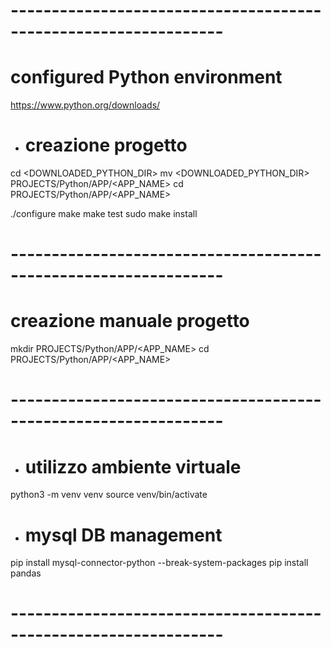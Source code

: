 
#   ----------------------------------------------------------------

#   configured Python environment

https://www.python.org/downloads/

-   #   creazione progetto

cd <DOWNLOADED_PYTHON_DIR>
mv <DOWNLOADED_PYTHON_DIR> PROJECTS/Python/APP/<APP_NAME>
cd PROJECTS/Python/APP/<APP_NAME>

./configure
make
make test
sudo make install

#   ----------------------------------------------------------------

#   creazione manuale progetto

mkdir PROJECTS/Python/APP/<APP_NAME>
cd PROJECTS/Python/APP/<APP_NAME>

#   ----------------------------------------------------------------

-   #   utilizzo ambiente virtuale

python3 -m venv venv
source venv/bin/activate

-   #   mysql DB management

pip install mysql-connector-python --break-system-packages
pip install pandas

#   ----------------------------------------------------------------


